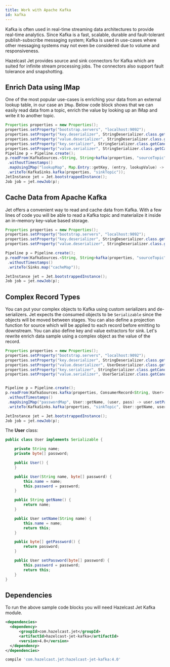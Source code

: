 ```yaml
---
title: Work with Apache Kafka
id: kafka
---
```


Kafka is often used in real-time streaming data architectures to provide
real-time analytics. Since Kafka is a fast, scalable, durable and
fault-tolerant publish-subscribe messaging system; Kafka is used in
use-cases where other messaging systems may not even be considered due
to volume and responsiveness.

Hazelcast Jet provides source and sink connectors for Kafka which are
suited for infinite stream processing jobs. The connectors also support
fault tolerance and snapshotting.

## Enrich Data using IMap

One of the most popular use-cases is enriching your data from an
external lookup table, in our case an `IMap`. Below code block shows
that we can easily read data from a topic, enrich the value by looking
up an IMap and write it to another topic.

```java
Properties properties = new Properties();
properties.setProperty("bootstrap.servers", "localhost:9092");
properties.setProperty("key.deserializer", StringDeserializer.class.getCanonicalName());
properties.setProperty("value.deserializer", StringDeserializer.class.getCanonicalName());
properties.setProperty("key.serializer", StringSerializer.class.getCanonicalName());
properties.setProperty("value.serializer", StringSerializer.class.getCanonicalName());
Pipeline p = Pipeline.create();
p.readFrom(KafkaSources.<String, String>kafka(properties, "sourceTopic"))
 .withoutTimestamps()
 .mapUsingIMap("lookupMap", Map.Entry::getKey, (entry, lookupValue) -> entry(entry.getKey(), entry.getValue() + lookupValue))
 .writeTo(KafkaSinks.kafka(properties, "sinkTopic"));
JetInstance jet = Jet.bootstrappedInstance();
Job job = jet.newJob(p);
```

## Cache Data from Apache Kafka

Jet offers a convenient way to read and cache data from Kafka. With a
few lines of code you will be able to read a Kafka topic and materialize
it inside an in-memory key-value based storage.

```java
Properties properties = new Properties();
properties.setProperty("bootstrap.servers", "localhost:9092");
properties.setProperty("key.deserializer", StringDeserializer.class.getCanonicalName());
properties.setProperty("value.deserializer", StringDeserializer.class.getCanonicalName());

Pipeline p = Pipeline.create();
p.readFrom(KafkaSources.<String, String>kafka(properties, "sourceTopic"))
 .withoutTimestamps()
 .writeTo(Sinks.map("cacheMap"));

JetInstance jet = Jet.bootstrappedInstance();
Job job = jet.newJob(p);
```

## Complex Record Types

You can put your complex objects to Kafka using custom serializers and
de-serializers. Jet expects the consumed objects to be `Serializable`
since the objects will be moved between stages. You can also define a
projection function for source which will be applied to each record
before emitting to downstream. You can also define key and value
extractors for sink. Let's rewrite enrich data sample using a complex
object as the value of the record.

```java
Properties properties = new Properties();
properties.setProperty("bootstrap.servers", "localhost:9092");
properties.setProperty("key.deserializer", StringDeserializer.class.getCanonicalName());
properties.setProperty("value.deserializer", UserDeserializer.class.getCanonicalName());
properties.setProperty("key.serializer", StringSerializer.class.getCanonicalName());
properties.setProperty("value.serializer", UserSerializer.class.getCanonicalName());


Pipeline p = Pipeline.create();
p.readFrom(KafkaSources.kafka(properties, ConsumerRecord<String, User>::value, "sourceTopic"))
 .withoutTimestamps()
 .mapUsingIMap("passwordMap", User::getName, (user, pass) -> user.setPassword((byte[])pass))
 .writeTo(KafkaSinks.kafka(properties, "sinkTopic", User::getName, user -> user));

JetInstance jet = Jet.bootstrappedInstance();
Job job = jet.newJob(p);
```

The **User** class:

```java
public class User implements Serializable {

    private String name;
    private byte[] password;

    public User() {
    }

    public User(String name, byte[] password) {
        this.name = name;
        this.password = password;
    }

    public String getName() {
        return name;
    }

    public User setName(String name) {
        this.name = name;
        return this;
    }

    public byte[] getPassword() {
        return password;
    }

    public User setPassword(byte[] password) {
        this.password = password;
        return this;
    }
}
```

## Dependencies

To run the above sample code blocks you will need Hazelcast Jet Kafka
module.

<!--DOCUSAURUS_CODE_TABS-->
<!--Maven-->

```xml
<dependencies>
  <dependency>
      <groupId>com.hazelcast.jet</groupId>
      <artifactId>hazelcast-jet-kafka</artifactId>
      <version>4.0</version>
  </dependency>
</dependencies>
```

<!--Gradle-->

```bash
compile 'com.hazelcast.jet:hazelcast-jet-kafka:4.0'
```

<!--END_DOCUSAURUS_CODE_TABS-->